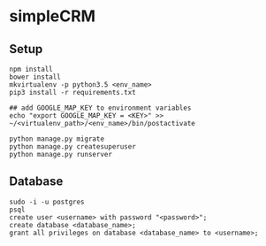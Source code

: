 # simpleCRM

## Setup

    npm install
    bower install
    mkvirtualenv -p python3.5 <env_name>
    pip3 install -r requirements.txt

    ## add GOOGLE_MAP_KEY to environment variables
    echo "export GOOGLE_MAP_KEY = <KEY>" >> ~/<virtualenv_path>/<env_name>/bin/postactivate

    python manage.py migrate
    python manage.py createsuperuser
    python manage.py runserver 

## Database

    sudo -i -u postgres
    psql
    create user <username> with password "<password>";
    create database <database_name>;
    grant all privileges on database <database_name> to <username>;
